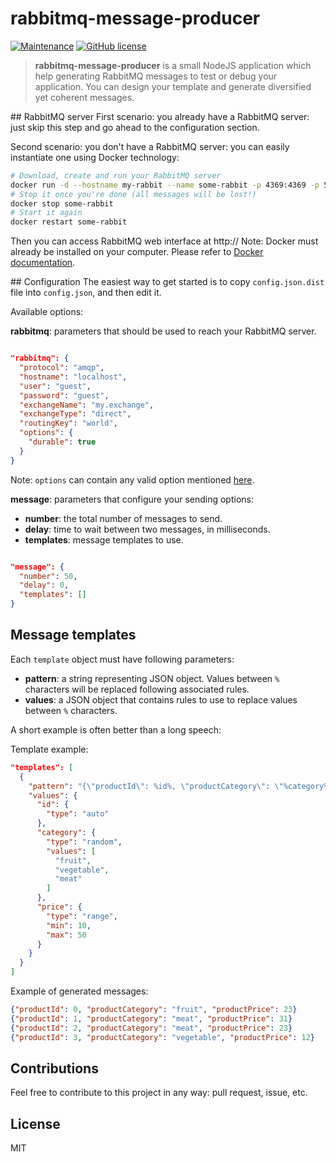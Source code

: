 # rabbitmq-message-producer 
[![Maintenance](https://img.shields.io/badge/Maintained%3F-yes-green.svg)](https://GitHub.com/DavidLevayer/rabbitmq-message-producer/graphs/commit-activity) [![GitHub license](https://img.shields.io/github/license/Naereen/StrapDown.js.svg)](https://github.com/DavidLevayer/rabbitmq-message-producer/blob/master/LICENSE)


> **rabbitmq-message-producer** is a small NodeJS application which help generating RabbitMQ messages to test or debug your application. You can design your template and generate diversified yet coherent messages.

## RabbitMQ server
First scenario: you already have a RabbitMQ server: just skip this step and go ahead to the configuration section.

Second scenario: you don't have a RabbitMQ server: you can easily instantiate one using Docker technology:

```bash
# Download, create and run your RabbitMQ server
docker run -d --hostname my-rabbit --name some-rabbit -p 4369:4369 -p 5671:5671 -p 5672:5672 -p 15672:15672 rabbitmq
# Stop it once you're done (all messages will be lost!)
docker stop some-rabbit
# Start it again
docker restart some-rabbit
```
Then you can access RabbitMQ web interface at http://
Note: Docker must already be installed on your computer. Please refer to [Docker documentation](https://docs.docker.com/install/).

## Configuration
The easiest way to get started is to copy `config.json.dist` file into `config.json`, and then edit it.

Available options:

**rabbitmq**: parameters that should be used to reach your RabbitMQ server.
```json

"rabbitmq": {
  "protocol": "amqp",
  "hostname": "localhost",
  "user": "guest",
  "password": "guest",
  "exchangeName": "my.exchange",
  "exchangeType": "direct",
  "routingKey": "world",
  "options": {
    "durable": true
  }
}  
```

Note: `options` can contain any valid option mentioned [here](http://www.squaremobius.net/amqp.node/channel_api.html#channel_assertExchange).

**message**: parameters that configure your sending options:

* **number**: the total number of messages to send.
* **delay**: time to wait between two messages, in milliseconds.
* **templates**: message templates to use.
```json

"message": {
  "number": 50,
  "delay": 0,
  "templates": []
}
```

## Message templates

Each `template` object must have following parameters:

* **pattern**: a string representing JSON object. Values between `%` characters will be replaced following associated rules.
* **values**: a JSON object that contains rules to use to replace values between `%` characters.

A short example is often better than a long speech:

Template example:
```json
"templates": [
  {
    "pattern": "{\"productId\": %id%, \"productCategory\": \"%category%\", \"productPrice\": %price%}",
    "values": {
      "id": {
        "type": "auto"
      },
      "category": {
        "type": "random",
        "values": [
          "fruit",
          "vegetable",
          "meat"
        ]
      },
      "price": {
        "type": "range",
        "min": 10,
        "max": 50
      }
    }
  }
]
```

Example of generated messages:
```json
{"productId": 0, "productCategory": "fruit", "productPrice": 23}
{"productId": 1, "productCategory": "meat", "productPrice": 31}
{"productId": 2, "productCategory": "meat", "productPrice": 23}
{"productId": 3, "productCategory": "vegetable", "productPrice": 12}
```

## Contributions
Feel free to contribute to this project in any way: pull request, issue, etc.

## License

MIT

